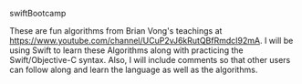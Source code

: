 swiftBootcamp

These are fun algorithms from Brian Vong's teachings at https://www.youtube.com/channel/UCuP2vJ6kRutQBfRmdcI92mA. I will be using Swift to learn these Algorithms along with practicing the Swift/Objective-C syntax. Also, I will include comments so that other users can follow along and learn the language as well as the algorithms.
